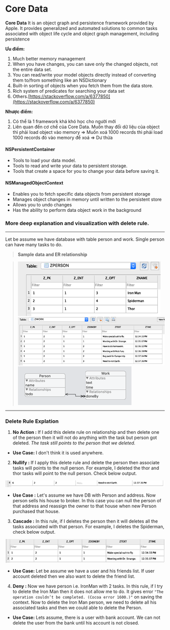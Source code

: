 # Core Data

**Core Data** It is an object graph and persistence framework provided by Apple. It provides generalized and automated solutions to common tasks associated with object life cycle and object graph management, including persistence

**Ưu điểm:**

1. Much better memory management
2. When you have changes, you can save only the changed objects, not the entire data set.
3. You can read/write your model objects directly instead of converting them to/from something like an NSDictionary
4. Built-in sorting of objects when you fetch them from the data store.
5. Rich system of predicates for searching your data set
6. Others.[https://stackoverflow.com/a/6377850](https://stackoverflow.com/a/6377850)

**Nhược điểm:**

1. Có thể là 1 framework khá khó học cho người mới
2. Liên quan đến cơ chế của Core Data. Muốn thay đổi dữ liệu của object thì phải load object vào memory ⇒ Muốn xoá 1000 records thì phải load 1000 records đó vào memory để xoá ⇒ Dư thừa

#### NSPersistentContainer

* Tools to load your data model.
* Tools to read and write your data to persistent storage.
* Tools that create a space for you to change your data before saving it.

#### NSManagedObjectContext

* Enables you to fetch specific data objects from persistent storage
* Manages object changes in memory until written to the persistent store
* Allows you to undo changes
* Has the ability to perform data object work in the background

### More deep explanation and visualization with delete rule.

***

Let be assume we have database with table person and work. Single person can have many tasks to do.

> **Sample data and ER relationship**

> ![](<../.gitbook/assets/image (4).png>)![](<../.gitbook/assets/image (2).png>)![](<../.gitbook/assets/image (1).png>)

***

### Delete Rule Explation

1. **No Action :** If I add this delete rule on relationship and then delete one of the person then it will not do anything with the task but person got deleted. _The task still points to the person that we deleted._

* **Use Case:** I don't think it is used anywhere.

2. **Nullify :** If I apply this delete rule and delete the person then associate tasks will points to the null person. For example, I deleted the thor and thor tasks will point to the null person. Check below output.

![](../.gitbook/assets/image.png)

* **Use Case :** Let's assume we have DB with Person and address. Now person sells his house to broker. In this case you can null the person of that address and reassign the owner to that house when new Person purchased that house.

3. **Cascade :** In this rule, if I deletes the person then it will deletes all the tasks associated with that person. For example, I deletes the Spiderman, check below output.

![](<../.gitbook/assets/image (3).png>)

* **Use Case:** Let be assume we have a user and his friends list. If user account deleted then we also want to delete the friend list.

4. **Deny :** Now we have person i.e. IronMan with 2 tasks. In this rule, if I try to delete the Iron Man then it does not allow me to do. It gives error `"The operation couldn’t be completed. (Cocoa error 1600.)"` on saving the context. Now to delete the Iron Man person, we need to delete all his associated tasks and then we could able to delete the Person.

* **Use Case:** Lets assume, there is a user with bank account. We can not delete the user from the bank until his account is not closed.
